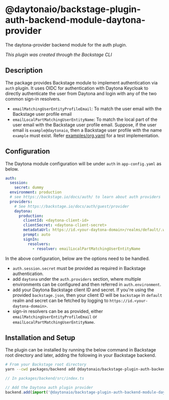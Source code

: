 # @daytonaio/backstage-plugin-auth-backend-module-daytona-provider

The daytona-provider backend module for the auth plugin.

_This plugin was created through the Backstage CLI_

## Description

The package provides Backstage module to implement authentication via `auth` plugin. It uses OIDC for authentication with Daytona Keycloak to directly authenticate the user from Daytona and login with any of the two common sign-in resolvers.

- `emailMatchingUserEntityProfileEmail`: To match the user email with the Backstage user profile email
- `emailLocalPartMatchingUserEntityName`: To match the local part of the user email with the Backstage user profile email. Suppose, if the user email is `example@daytonaio`, then a Backstage user profile with the name `example` must exist. Refer [examples/org.yaml](../../examples/org.yaml) for a test implementation.

## Configuration

The Daytona module configuration will be under `auth` in `app-config.yaml` as below.

```yaml
auth:
  session:
    secret: dummy
  environment: production
  # see https://backstage.io/docs/auth/ to learn about auth providers
  providers:
    # See https://backstage.io/docs/auth/guest/provider
    daytona:
      production:
        clientId: <daytona-client-id>
        clientSecret: <daytona-client-secret>
        metadataUrl: https://id.<your-daytona-domain>/realms/default/.well-known/openid-configuration
        prompt: auto
        signIn:
          resolvers:
            - resolver: emailLocalPartMatchingUserEntityName
```

In the above configuration, below are the options need to be handled.
- `auth.session.secret` must be provided as required in Backstage authentication.
- add `daytona` under the `auth.providers` section, where multiple environments can be configured and then referred in `auth.environment`.
- add your Daytona Backstage client ID and secret. If you're using the provided `backstage.json`, then your client ID will be `backstage` in `default` realm and secret can be fetched by logging to `https://id.<your-daytona-domain>`.
- sign-in resolvers can be as provided, either `emailMatchingUserEntityProfileEmail` or `emailLocalPartMatchingUserEntityName`.

## Installation and Setup

The plugin can be installed by running the below command in Backstage root directory and later, adding the following in your Backstage backend.

```sh
# From your Backstage root directory
yarn --cwd packages/backend add @daytonaio/backstage-plugin-auth-backend-module-daytona-provider
```

```ts
// In packages/backend/src/index.ts

// Add the Daytona auth plugin provider
backend.add(import('@daytonaio/backstage-plugin-auth-backend-module-daytona-provider'));
```
